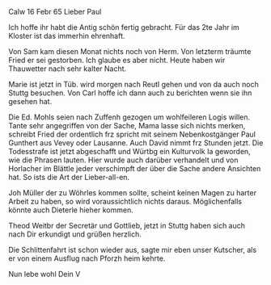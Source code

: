  Calw 16 Febr 65
Lieber Paul

Ich hoffe ihr habt die Antig schön fertig gebracht. Für das 2te Jahr im Kloster ist das immerhin ehrenhaft.

Von Sam kam diesen Monat nichts noch von Herm. Von letzterm träumte Fried er sei gestorben. Ich glaube es aber nicht. Heute haben wir Thauwetter nach sehr kalter Nacht.

Marie ist jetzt in Tüb. wird morgen nach Reutl gehen und von da auch noch Stuttg besuchen. Von Carl hoffe ich dann auch zu berichten wenn sie ihn gesehen hat.

Die Ed. Mohls seien nach Zuffenh gezogen um wohlfeileren Logis willen. Tante sehr angegriffen von der Sache, Mama lasse sich nichts merken, schreibt Fried der ordentlich frz spricht mit seinem Nebenkostgänger Paul Gunthert aus Vevey oder Lausanne. Auch David nimmt frz Stunden jetzt. 
Die Todesstrafe ist jetzt abgeschafft und Würtbg ein Kulturvolk Ia geworden, wie die Phrasen lauten. Hier wurde auch darüber verhandelt und von Horlacher im Blättle jeder verschimpft der über die Sache andere Ansichten hat. So ists die Art der Lieber-all-en.

Joh Müller der zu Wöhrles kommen sollte, scheint keinen Magen zu harter Arbeit zu haben, so wird voraussichtlich nichts daraus. Möglichenfalls könnte auch Dieterle hieher kommen.

Theod Weitbr der Secretär und Gottlieb, jetzt in Stuttg haben sich auch nach Dir erkundigt und grüßen herzlich.

Die Schlittenfahrt ist schon wieder aus, sagte mir eben unser Kutscher, als er von einem Ausflug nach Pforzh heim kehrte.

 Nun lebe wohl Dein V

